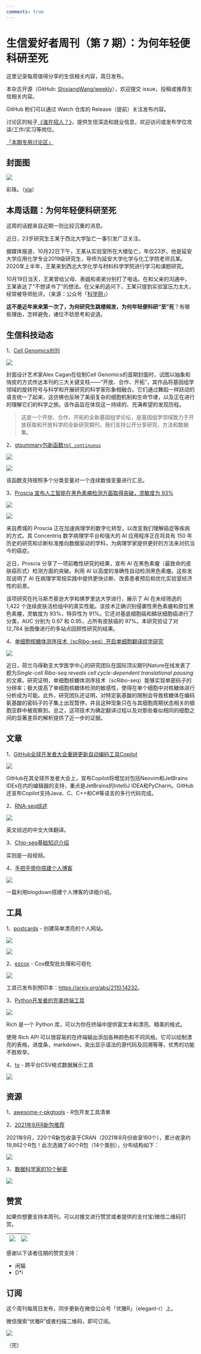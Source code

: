 ```yaml
---
comments: true
---
```


# 生信爱好者周刊（第 7 期）：为何年轻便科研至死

这里记录每周值得分享的生信相关内容，周日发布。

本杂志开源（GitHub: [ShixiangWang/weekly](https://github.com/ShixiangWang/weekly)），欢迎提交 issue，投稿或推荐生信相关内容。

GitHub 粉们可以通过 Watch 仓库的 Release（提前）关注发布内容。

讨论区的帖子[《谁在招人？》](https://github.com/ShixiangWang/weekly/issues/2)，提供生信深造和就业信息，欢迎访问或发布学位攻读/工作/实习等岗位。

[「本期专用讨论区」](https://github.com/ShixiangWang/weekly/issues/186)

## 封面图


![](https://gitee.com/ShixiangWang/ImageCollection/raw/master/2021-10-30/1635607363359-E_0V8mAVgAAUq5j.jpeg)


彩珠。（[via](https://twitter.com/W_R_Chase/status/1440331770696663053/photo/1)）

## 本周话题：为何年轻便科研至死

这周的话题来自近期一则比较沉重的消息。

近日，23岁研究生王某于西北大学坠亡一事引发广泛关注。

据媒体报道，10月22日下午，王某从实验室所在大楼坠亡，年仅23岁。他是延安大学应用化学专业2019级研究生，导师为延安大学化学与化工学院老师吕某。2020年上半年，王某来到西北大学化学与材料科学学院进行学习和课题研究。

10月19日当天，王某曾给父母、表姐和弟弟分别打了电话。在和父亲的沟通中，王某表达了“不想读书了”的想法。在父亲的追问下，王某只提到实验室压力太大，经常被导师批评。（来源：公众号「[科学网](https://mp.weixin.qq.com/s/0mWwnNyPJT1tVjDNgcba6A)」）

**这不是近年来来第一次了，为何研究生跳楼频发，为何年轻便科研“至”死**？有哪些理由，怎样避免，诸位不妨思考和说道。

## 生信科技动态

1、[Cell Genomics创刊](https://mp.weixin.qq.com/s/JaCLSOKGzhHkp3xvHfqADA)


![](https://gitee.com/ShixiangWang/ImageCollection/raw/master/2021-10-30/1635608003590-640.webp)

封面设计艺术家Alex Cagan在绘制Cell Genomics的首期封面时，试图以抽象和俏皮的方式传达本刊的三大关键支柱——“开放、合作、开拓”，其作品将基因组学领域的旋转符号与科学和开展研究的科学家形象相融合。它们通过舞蹈一样跃动的语言统一了起来，这仿佛也反映了美丽复杂的细胞机制和生命节律，以及正在进行的理解它们的科学之旅。该作品旨在体现这一持续的、充满希望的发现历程。

> 这是一个开放、合作、开拓的全新基因组学论坛，是基因组学领域致力于开放获取和开放科学的全新研究期刊，我们支持公开分享研究、方法和数据集。

2、[gtsummary包新函数`tbl_continuous`](https://twitter.com/statistishdan/status/1453345989167759361?s=20)


![](https://gitee.com/ShixiangWang/ImageCollection/raw/master/2021-10-30/1635608210561-image.png)

![](https://gitee.com/ShixiangWang/ImageCollection/raw/master/2021-10-30/1635608219231-image.png)

该函数支持按照多个分类变量对一个连续数值变量进行汇总。

3、[Proscia 宣布人工智能在黑色素瘤检测方面取得突破，灵敏度为 93%](https://mp.weixin.qq.com/s/xkB4eOvoPUk-Y7iOov605Q)


![](https://gitee.com/ShixiangWang/ImageCollection/raw/master/2021-10-30/1635608366400-image.png)


![](https://gitee.com/ShixiangWang/ImageCollection/raw/master/2021-10-30/1635608376532-image.png)

来自费城的 Proscia 正在加速病理学的数字化转型，以改变我们理解癌症等疾病的方式。其 Concentriq 数字病理学平台和强大的 AI 应用程序正在将具有 150 年历史的研究和诊断标准推向数据驱动的学科，为病理学家提供更好的方法来对抗当今的癌症。

近日，Proscia 分享了一项前瞻性研究的结果，宣布 AI 在黑色素瘤（最致命的皮肤癌形式）检测方面的突破。利用 AI 以高度的准确性自动检测黑色素瘤。这些发现说明了 AI 在病理学常规实践中提供更快诊断、改善患者预后和优化实验室经济性的前景。

该项研究在托马斯杰斐逊大学和佛罗里达大学进行，展示了 AI 在未经筛选的 1,422 个连续皮肤活检组中的真实性能。该技术正确识别侵袭性黑色素瘤和原位黑色素瘤，灵敏度为 93%，特异性为 91%。它还对基底细胞癌和鳞状细胞癌进行了分类，AUC 分别为 0.97 和 0.95，占所有皮肤癌的 97%。本研究验证了对 12,784 张图像进行的多站点回顾性研究的结果。

4、[单细胞核糖体测序技术（scRibo-seq）开启单细胞翻译组学研究](https://mp.weixin.qq.com/s/cF9JA8eCLRpWu3RuOrqlcg)


![](https://gitee.com/ShixiangWang/ImageCollection/raw/master/2021-10-30/1635608558353-image.png)


近日，荷兰乌得勒支大学医学中心的研究团队在国际顶尖期刊Nature在线发表了题为*Single-cell Ribo-seq reveals cell cycle-dependent translational pausing*的文章。研究证明，单细胞核糖体测序技术（scRibo-seq）能够实现单密码子的分辨率；极大提高了单细胞核糖体检测的敏感性，使得在单个细胞中对核糖体进行分析成为可能。此外，研究团队还证明，对特定氨基酸的限制会导致核糖体在编码氨基酸的密码子的子集上出现暂停，并且这种现象只在与其细胞周期状态相关的细胞亚群中被观察到。总之，这项技术为确定翻译过程以及对那些看似相同的细胞之间的显著差异的解析提供了近一步的证据。

## 文章

1、[GitHub全球开发者大会重磅更新自动编码工具Copilot](https://mp.weixin.qq.com/s/zD1kejergA_cHDLwCC89_A)


![](https://gitee.com/ShixiangWang/ImageCollection/raw/master/2021-10-30/1635608671605-image.png)


GitHub在其全球开发者大会上，宣布Copilot将增加对包括Neovim和JetBrains IDEs在内的编辑器的支持，重点是JetBrains的IntelliJ IDEA和PyCharm。GitHub还宣布Copilot支持Java、C、C++和C#等语言的多行代码完成。

2、[RNA-seq综述](https://mp.weixin.qq.com/s/PmL0Av18XNWHZhm_3E6LnQ)


![](https://gitee.com/ShixiangWang/ImageCollection/raw/master/2021-10-30/1635608728378-image.png)

英文综述的中文大体翻译。

3、[Chip-seq基础知识介绍](https://mp.weixin.qq.com/s/t9IXKghsCIpHc0bxpffZYQ)

实则是一段视频。

4、[手把手带你搭建个人博客](https://mp.weixin.qq.com/s/S4B5KO_lc3RZNUOqTJjPNQ)


![](https://gitee.com/ShixiangWang/ImageCollection/raw/master/2021-10-30/1635608965323-image.png)


一篇利用blogdown搭建个人博客的详细介绍。


## 工具

1、[postcards](https://github.com/seankross/postcards) - 创建简单漂亮的个人网站。

![](https://gitee.com/ShixiangWang/ImageCollection/raw/master/2021-10-30/1635609018165-image.png)

![](https://gitee.com/ShixiangWang/ImageCollection/raw/master/2021-10-30/1635609069541-image.png)

2、[ezcox](https://github.com/ShixiangWang/ezcox/) - Cox模型批处理和可视化


![](https://gitee.com/ShixiangWang/ImageCollection/raw/master/2021-10-30/1635609198811-image.png)

工具已发布到预印本：<https://arxiv.org/abs/2110.14232>。

3、[Python开发者的完美终端工具](https://mp.weixin.qq.com/s/TVc-2g63viTZHw13X8MZPA)


![](https://gitee.com/ShixiangWang/ImageCollection/raw/master/2021-10-30/1635609330027-1635609275153-image.png)



Rich 是一个 Python 库，可以为你在终端中提供富文本和漂亮、精美的格式。

使用 Rich API 可以很容易的在终端输出添加各种颜色和不同风格。它可以绘制漂亮的表格，进度条，markdown，突出显示语法的源代码及回溯等等，优秀的功能不胜枚举。


4、[tv](https://github.com/alexhallam/tv) - 跨平台CSV格式数据展示工具


![](https://gitee.com/ShixiangWang/ImageCollection/raw/master/2021-10-30/1635609396909-image.png)


## 资源

1、[awesome-r-pkgtools](https://github.com/IndrajeetPatil/awesome-r-pkgtools) - R包开发工具清单

2、[2021年9月R新包推荐](https://mp.weixin.qq.com/s/viN7O4Nl_RPMP4ROqf6R-A)

2021年9月，220个R新包收录于CRAN（2021年8月份收录160个），累计收录约19,862个R包！此次选摘了40个R包（14个类别），分布结构如下：


![](https://gitee.com/ShixiangWang/ImageCollection/raw/master/2021-10-30/1635609500267-image.png)

3、[数据科学家的10个秘密](https://mailchi.mp/business-science/rtrack-master-class-signup-3?utm_content=buffer2f2f1&utm_medium=social&utm_source=twitter.com&utm_campaign=buffer)


![](https://gitee.com/ShixiangWang/ImageCollection/raw/master/2021-10-31/1635609603906-image.png)



## 赞赏

如果你想要支持本周刊，可以对推文进行赞赏或者提供的支付宝/微信二维码打赏。

| ![](https://gitee.com/ShixiangWang/ImageCollection/raw/master/png/202109171440597.jpg) | ![](https://gitee.com/ShixiangWang/ImageCollection/raw/master/png/202109171440452.jpg) |
| ------------------------------------------------------------ | ------------------------------------------------------------ |

感谢以下读者往期的赞赏支持：

- 闲猫
- D\*i

## 订阅

这个周刊每周日发布，同步更新在微信公众号「优雅R」（elegant-r）上。

微信搜索“优雅R”或者扫描二维码，即可订阅。

![](https://gitee.com/ShixiangWang/ImageCollection/raw/master/png/202109101438292.jpg)

（完）

